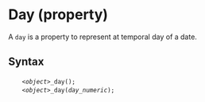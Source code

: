 # Day (property)
A `day` is a property to represent at temporal day of a date.

## Syntax
&nbsp;&nbsp;&nbsp;&nbsp;&nbsp;&nbsp; *`<object>`*`_day();`<br>
&nbsp;&nbsp;&nbsp;&nbsp;&nbsp;&nbsp; *`<object>`*`_day(`*`day_numeric`*`);`